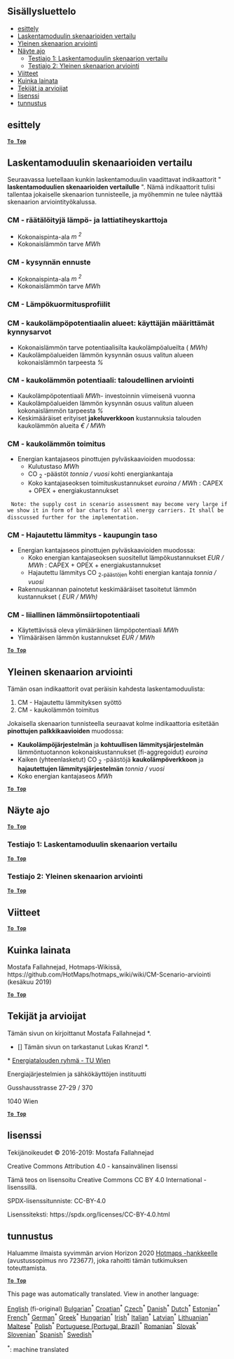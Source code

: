 <h2> Sisällysluettelo </h2><ul><li> <a href="#introduction">esittely</a> </li><li> <a href="#Calculation-module-scenario-comparison">Laskentamoduulin skenaarioiden vertailu</a> </li><li> <a href="#Overall-scenario-assessment">Yleinen skenaarion arviointi</a> </li><li> <a href="#sample-run">Näyte ajo</a> <ul><li> <a href="#test-run-1-calculation-module-scenario-comparison">Testiajo 1: Laskentamoduulin skenaarion vertailu</a> </li><li> <a href="#test-run-2-overall-scenario-assessment">Testiajo 2: Yleinen skenaarion arviointi</a> </li></ul></li><li> <a href="#references">Viitteet</a> </li><li> <a href="#how-to-cite">Kuinka lainata</a> </li><li> <a href="#authors-and-reviewers">Tekijät ja arvioijat</a> </li><li> <a href="#license">lisenssi</a> </li><li> <a href="#acknowledgement">tunnustus</a> </li></ul><h2> esittely </h2><p><ins> <code><strong><a href="#table-of-contents">To Top</a></strong></code> </ins> </p><h2> Laskentamoduulin skenaarioiden vertailu </h2><p> Seuraavassa luetellaan kunkin laskentamoduulin vaadittavat indikaattorit &quot; <strong>laskentamoduulien skenaarioiden vertailulle</strong> &quot;. Nämä indikaattorit tulisi tallentaa jokaiselle skenaarion tunnisteelle, ja myöhemmin ne tulee näyttää skenaarion arviointityökalussa. </p><h3> CM - räätälöityjä lämpö- ja lattiatiheyskarttoja </h3><ul><li> Kokonaispinta-ala <em><em>m <sup>2</sup></em></em> </li><li> Kokonaislämmön tarve <em><em>MWh</em></em> </li></ul><h3> CM - kysynnän ennuste </h3><ul><li> Kokonaispinta-ala <em><em>m <sup>2</sup></em></em> </li><li> Kokonaislämmön tarve <em><em>MWh</em></em> </li></ul><h3> CM - Lämpökuormitusprofiilit </h3><h3> CM - kaukolämpöpotentiaalin alueet: käyttäjän määrittämät kynnysarvot </h3><ul><li> Kokonaislämmön tarve potentiaalisilta kaukolämpöalueilta ( <em><em>MWh)</em></em> </li><li> Kaukolämpöalueiden lämmön kysynnän osuus valitun alueen kokonaislämmön tarpeesta <em><em>%</em></em> </li></ul><h3> CM - kaukolämmön potentiaali: taloudellinen arviointi </h3><ul><li> Kaukolämpöpotentiaali <em><em>MWh-</em></em> investoinnin viimeisenä vuonna </li><li> Kaukolämpöalueiden lämmön kysynnän osuus valitun alueen kokonaislämmön tarpeesta <em><em>%</em></em> </li><li> Keskimääräiset erityiset <strong>jakeluverkkoon</strong> kustannuksia talouden kaukolämmön alueita <em><em>€ / MWh</em></em> </li></ul><h3> CM - kaukolämmön toimitus </h3><ul><li> Energian kantajaseos pinottujen pylväskaavioiden muodossa: <ul><li> Kulutustaso <em><em>MWh</em></em> </li><li> CO <sub>2</sub> -päästöt <em><em>tonnia / vuosi</em></em> kohti energiankantaja </li><li> Koko kantajaseoksen toimituskustannukset <em><em>euroina / MWh</em></em> : CAPEX + OPEX + energiakustannukset </li></ul></li></ul><pre> <code>Note: the supply cost in scenario assessment may become very large if we show it in form of bar charts for all energy carriers. It shall be disscussed further for the implementation.</code> </pre><h3> CM - Hajautettu lämmitys - kaupungin taso </h3><ul><li> Energian kantajaseos pinottujen pylväskaavioiden muodossa: <ul><li> Koko energian kantajaseoksen suositellut lämpökustannukset <em><em>EUR / MWh</em></em> : CAPEX + OPEX + energiakustannukset </li><li> Hajautettu lämmitys CO <sub>2-päästöjen</sub> kohti energian kantaja <em><em>tonnia / vuosi</em></em> </li></ul></li><li> Rakennuskannan painotetut keskimääräiset tasoitetut lämmön kustannukset ( <em><em>EUR / MWh)</em></em> </li></ul><h3> CM - liiallinen lämmönsiirtopotentiaali </h3><ul><li> Käytettävissä oleva ylimääräinen lämpöpotentiaali <em><em>MWh</em></em> </li><li> Ylimääräisen lämmön kustannukset <em><em>EUR / MWh</em></em> </li></ul><p><ins> <code><strong><a href="#table-of-contents">To Top</a></strong></code> </ins> </p><h2> Yleinen skenaarion arviointi </h2><p> Tämän osan indikaattorit ovat peräisin kahdesta laskentamoduulista: </p><ol><li> CM - Hajautettu lämmityksen syöttö </li><li> CM - kaukolämmön toimitus </li></ol><p> Jokaisella skenaarion tunnisteella seuraavat kolme indikaattoria esitetään <strong>pinottujen palkkikaavioiden</strong> muodossa: </p><ul><li> <strong>Kaukolämpöjärjestelmän</strong> ja <strong>kohtuullisen lämmitysjärjestelmän</strong> lämmöntuotannon kokonaiskustannukset (fi-aggregoidut) <em><em>euroina</em></em> </li><li> Kaiken (yhteenlasketut) CO <sub>2</sub> -päästöjä <strong>kaukolämpöverkkoon</strong> ja <strong>hajautettujen lämmitysjärjestelmän</strong> <em><em>tonnia / vuosi</em></em> </li><li> Koko energian kantajaseos <em><em>MWh</em></em> </li></ul><p><ins> <code><strong><a href="#table-of-contents">To Top</a></strong></code> </ins> </p><h2> Näyte ajo </h2><p><ins> <code><strong><a href="#table-of-contents">To Top</a></strong></code> </ins> </p><h3> Testiajo 1: Laskentamoduulin skenaarion vertailu </h3><p><ins> <code><strong><a href="#table-of-contents">To Top</a></strong></code> </ins> </p><h3> Testiajo 2: Yleinen skenaarion arviointi </h3><p><ins> <code><strong><a href="#table-of-contents">To Top</a></strong></code> </ins> </p><h2> Viitteet </h2><p><ins> <code><strong><a href="#table-of-contents">To Top</a></strong></code> </ins> </p><h2> Kuinka lainata </h2><p> Mostafa Fallahnejad, Hotmaps-Wikissä, https://github.com/HotMaps/hotmaps_wiki/wiki/CM-Scenario-arviointi (kesäkuu 2019) </p><p><ins> <code><strong><a href="#table-of-contents">To Top</a></strong></code> </ins> </p><h2> Tekijät ja arvioijat </h2><p> Tämän sivun on kirjoittanut Mostafa Fallahnejad *. </p><ul><li> [] Tämän sivun on tarkastanut Lukas Kranzl *. </li></ul><p> * <a href="https://eeg.tuwien.ac.at/">Energiatalouden ryhmä - TU Wien</a> </p><p> Energiajärjestelmien ja sähkökäyttöjen instituutti </p><p> Gusshausstrasse 27-29 / 370 </p><p> 1040 Wien </p><p><ins> <code><strong><a href="#table-of-contents">To Top</a></strong></code> </ins> </p><h2> lisenssi </h2><p> Tekijänoikeudet © 2016-2019: Mostafa Fallahnejad </p><p> Creative Commons Attribution 4.0 - kansainvälinen lisenssi </p><p> Tämä teos on lisensoitu Creative Commons CC BY 4.0 International -lisenssillä. </p><p> SPDX-lisenssitunniste: CC-BY-4.0 </p><p> Lisenssiteksti: https://spdx.org/licenses/CC-BY-4.0.html </p><h2> tunnustus </h2><p> Haluamme ilmaista syvimmän arvion Horizon 2020 <a href="https://www.hotmaps-project.eu">Hotmaps -hankkeelle</a> (avustussopimus nro 723677), joka rahoitti tämän tutkimuksen toteuttamista. </p><p><ins> <code><strong><a href="#table-of-contents">To Top</a></strong></code> </ins> </p>

This page was automatically translated. View in another language:

[English](../en/CM-Scenario-assessment.md) (fi-original) [Bulgarian](../bg/CM-Scenario-assessment.md)<sup>\*</sup> [Croatian](../hr/CM-Scenario-assessment.md)<sup>\*</sup> [Czech](../cs/CM-Scenario-assessment.md)<sup>\*</sup> [Danish](../da/CM-Scenario-assessment.md)<sup>\*</sup> [Dutch](../nl/CM-Scenario-assessment.md)<sup>\*</sup> [Estonian](../et/CM-Scenario-assessment.md)<sup>\*</sup>  [French](../fr/CM-Scenario-assessment.md)<sup>\*</sup> [German](../de/CM-Scenario-assessment.md)<sup>\*</sup> [Greek](../el/CM-Scenario-assessment.md)<sup>\*</sup> [Hungarian](../hu/CM-Scenario-assessment.md)<sup>\*</sup> [Irish](../ga/CM-Scenario-assessment.md)<sup>\*</sup> [Italian](../it/CM-Scenario-assessment.md)<sup>\*</sup> [Latvian](../lv/CM-Scenario-assessment.md)<sup>\*</sup> [Lithuanian](../lt/CM-Scenario-assessment.md)<sup>\*</sup> [Maltese](../mt/CM-Scenario-assessment.md)<sup>\*</sup> [Polish](../pl/CM-Scenario-assessment.md)<sup>\*</sup> [Portuguese (Portugal, Brazil)](../pt/CM-Scenario-assessment.md)<sup>\*</sup> [Romanian](../ro/CM-Scenario-assessment.md)<sup>\*</sup> [Slovak](../sk/CM-Scenario-assessment.md)<sup>\*</sup> [Slovenian](../sl/CM-Scenario-assessment.md)<sup>\*</sup> [Spanish](../es/CM-Scenario-assessment.md)<sup>\*</sup> [Swedish](../sv/CM-Scenario-assessment.md)<sup>\*</sup> 

<sup>\*</sup>: machine translated
